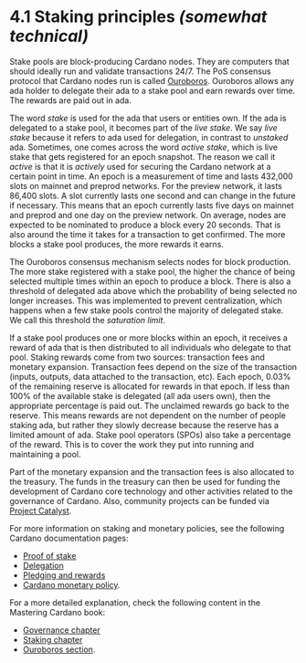 # 4.1 Staking principles *(somewhat technical)*

Stake pools are block-producing Cardano nodes. They are computers that should ideally run and validate transactions 24/7. The PoS consensus protocol that Cardano nodes run is called [Ouroboros](https://iohk.io/en/blog/posts/2022/06/03/from-classic-to-chronos-the-implementations-of-ouroboros-explained/). Ouroboros allows any ada holder to delegate their ada to a stake pool and earn rewards over time. The rewards are paid out in ada.

The word *stake* is used for the ada that users or entities own. If the ada is delegated to a stake pool, it becomes part of the *live stake*. We say *live stake* because it refers to ada used for delegation, in contrast to *unstaked* ada. Sometimes, one comes across the word *active stake*, which is live stake that gets registered for an epoch snapshot. The reason we call it *active* is that it is *actively* used for securing the Cardano network at a certain point in time. An epoch is a measurement of time and lasts 432,000 slots on mainnet and preprod networks. For the preview network, it lasts 86,400 slots. A slot currently lasts one second and can change in the future if necessary. This means that an epoch currently lasts five days on mainnet and preprod and one day on the preview network. On average, nodes are expected to be nominated to produce a block every 20 seconds. That is also around the time it takes for a transaction to get confirmed. The more blocks a stake pool produces, the more rewards it earns.

The Ouroboros consensus mechanism selects nodes for block production. The more stake  registered with a stake pool, the higher the chance of being selected multiple times within an epoch to produce a block. There is also a threshold of delegated ada above which the probability of being selected no longer increases. This was implemented to prevent centralization, which happens when a few stake pools control the majority of delegated stake. We call this threshold the *saturation limit*.

If a stake pool produces one or more blocks within an epoch, it receives a reward of ada that is then distributed to all individuals who delegate to that pool. Staking rewards come from two sources: transaction fees and monetary expansion. Transaction fees depend on the size of the transaction (inputs, outputs, data attached to the transaction, etc). Each epoch, 0.03% of the remaining reserve is allocated for rewards in that epoch. If less than 100% of the available stake is delegated (all ada users own), then the appropriate percentage is paid out. The unclaimed rewards go back to the reserve. This means rewards are not dependent on the number of people staking ada, but rather they slowly decrease because the reserve has a limited amount of ada. Stake pool operators (SPOs) also take a percentage of the reward. This is to cover the work they put into running and maintaining a pool.

Part of the monetary expansion and the transaction fees is also allocated to the treasury. The funds in the treasury can then be used for funding the development of Cardano core technology and other activities related to the governance of Cardano. Also, community projects can be funded via [Project Catalyst](https://projectcatalyst.io/).

For more information on staking and monetary policies, see the following Cardano documentation pages:  

* [Proof of stake](https://docs.cardano.org/about-cardano/new-to-cardano/proof-of-stake)
* [Delegation](https://docs.cardano.org/about-cardano/learn/delegation)
* [Pledging and rewards](https://docs.cardano.org/about-cardano/learn/pledging-rewards)
* [Cardano monetary policy](https://docs.cardano.org/about-cardano/explore-more/monetary-policy).

For a more detailed explanation, check the following content in the Mastering Cardano book:

* [Governance chapter](https://github.com/input-output-hk/mastering-cardano/blob/main/chapters/chapter-05-governance.adoc)
* [Staking chapter](https://github.com/input-output-hk/mastering-cardano/blob/main/chapters/chapter-07-stake-pools-and-stake-pool-operation.adoc)
* [Ouroboros section](https://github.com/input-output-hk/mastering-cardano/blob/main/chapters/chapter-04-how-cardano-works/ouroboros-consensus.adoc).
